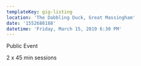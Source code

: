 ```yaml
---
templateKey: gig-listing
location: 'The Dabbling Duck, Great Massingham'
date: '1552688188'
datetime: 'Friday, March 15, 2019 6:30 PM'
---
```

Public Event

2 x 45 min sessions
